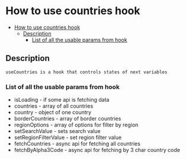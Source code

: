 # How to use countries hook

- [How to use countries hook](#how-to-use-countries-hook)
  - [Description](#description)
    - [List of all the usable params from hook](#list-of-all-the-usable-params-from-hook)

## Description

```
useCountries is a hook that controls states of next variables
```

### List of all the usable params from hook

- isLoading - if some api is fetching data
- countries - array of all countries
- country - object of one country
- borderCountries - array of border countries
- regionOptions - array of options for filter by region
- setSearchValue - sets search value
- setRegionFilterValue - set region filter value
- fetchCountries - async api for fetching all countries
- fetchByAlpha3Code - async api for fetching by 3 char country code
